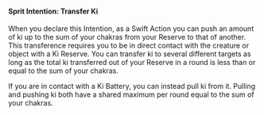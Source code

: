 #### Sprit Intention: Transfer Ki

When you declare this Intention, as a Swift Action you can push an amount of ki up to the sum of your chakras from your Reserve to that of another. This transference requires you to be in direct contact with the creature or object with a Ki Reserve. You can transfer ki to several different targets as long as the total ki transferred out of your Reserve in a round is less than or equal to the sum of your chakras.

If you are in contact with a Ki Battery, you can instead pull ki from it. Pulling and pushing ki both have a shared maximum per round equal to the sum of your chakras.